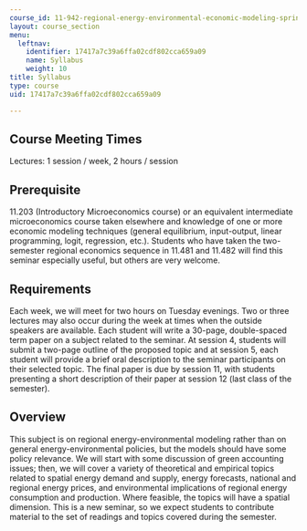 ```yaml
---
course_id: 11-942-regional-energy-environmental-economic-modeling-spring-2007
layout: course_section
menu:
  leftnav:
    identifier: 17417a7c39a6ffa02cdf802cca659a09
    name: Syllabus
    weight: 10
title: Syllabus
type: course
uid: 17417a7c39a6ffa02cdf802cca659a09

---
```


Course Meeting Times
--------------------

Lectures: 1 session / week, 2 hours / session

Prerequisite
------------

11.203 (Introductory Microeconomics course) or an equivalent intermediate microeconomics course taken elsewhere and knowledge of one or more economic modeling techniques (general equilibrium, input-output, linear programming, logit, regression, etc.). Students who have taken the two-semester regional economics sequence in 11.481 and 11.482 will find this seminar especially useful, but others are very welcome.

Requirements
------------

Each week, we will meet for two hours on Tuesday evenings. Two or three lectures may also occur during the week at times when the outside speakers are available. Each student will write a 30-page, double-spaced term paper on a subject related to the seminar. At session 4, students will submit a two-page outline of the proposed topic and at session 5, each student will provide a brief oral description to the seminar participants on their selected topic. The final paper is due by session 11, with students presenting a short description of their paper at session 12 (last class of the semester).

Overview
--------

This subject is on regional energy-environmental modeling rather than on general energy-environmental policies, but the models should have some policy relevance. We will start with some discussion of green accounting issues; then, we will cover a variety of theoretical and empirical topics related to spatial energy demand and supply, energy forecasts, national and regional energy prices, and environmental implications of regional energy consumption and production. Where feasible, the topics will have a spatial dimension. This is a new seminar, so we expect students to contribute material to the set of readings and topics covered during the semester.